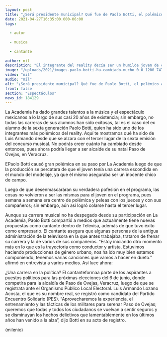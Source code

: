 ```yaml
---
layout: post
title: "¿Será presidente municipal? Qué fue de Paolo Botti, el polémico alumno de 'La Academia'"
date: 2021-04-27T16:35:00.000-06:00
tags:
  
  - autor
  
  - musica
  
  - cantante
  
author: nil
description: "El integrante del reality decía ser un humilde joven de campo y en realidad era modelo. "
image: "/uploads/2021/images-paolo-botti-ha-cambiado-mucho_0_0_1200_747.jpg"
video: "nil"
audio: "nil"
alt: "¿Será presidente municipal? Qué fue de Paolo Botti, el polémico alumno de 'La Academia'"
front: false
section: "Espectáculos"
news_id: 184129
---
```


La Academia ha dado grandes talentos a la música y el espectáculo mexicanos a lo largo de sus casi 20 años de existencia; sin embargo, no todas las carreras de sus alumnos han sido exitosas, tal es el caso del ex alumno de la sexta generación Paolo Botti, quien ha sido uno de los integrantes más polémicos del reality. Aquí te mostramos qué ha sido de Luis Armando desde que se alzara con el tercer lugar de la sexta emisión del concurso musical. No podrás creer cuánto ha cambiado desde entonces, pues ahora podría llegar a ser alcalde de su natal Paso de Ovejas, en Veracruz.

EPaolo Botti causó gran polémica en su paso por La Academia luego de que la producción se percatara de que el joven tenía una carrera escondida en el mundo del modelaje, ya que él mismo aseguraba ser un inocente chico de campo. 

Luego de que desenmascaráran su verdadera pofesión en el programa, las cosas no volvieron a ser las mismas para el joven en el programa, pues semana a semana era centro de polémica y peleas con los jueces y con sus compañeros; sin embargo, aún así logró colarse hasta el tercer lugar. 

Aunque su carrera musical no ha despegado desde su participación en La Academia, Paolo Botti compartió a medios que actualmente tiene nuevas propuestas como cantante dentro de Televisa, además de que tuvo éxito como empresario. El cantante asegura que algunas personas de la antigua administración de la televisora en la que antes trabajaba, trataron de frenar su carrera y la de varios de sus compañeros. “Estoy iniciando otro momento más en lo que es la trayectoria como conductor y artista. Estuvimos haciendo producciones de género urbano, nos ha ido muy bien estamos componiendo, tenemos varias canciones que vamos a hacer en dueto." afirmó en entrevista a varios medios. Así luce ahora: 

¿Una carrera en la política? El cantanteformaa parte de los aspirantes a puestos políticos para las próximas elecciones del 6 de junio, donde competira para la alcaldía de Paso de Ovejas, Veracruz, luego de que se  registrata ante el Organismo Público Local Electoral. Luis Armando Lozano Acosta, el que es su nombre real, se registró como candidato del Partido Encuentro Solidario (PES). “Aprovecharemos la experiencia, el entrenamiento y las tácticas de los militares para serenar Paso de Ovejas; queremos que todas y todos los ciudadanos se vuelvan a sentir seguros y se disminuyan los hechos delictivos que lamentablemente en los últimos años han venido a la alza”, dijo Botti en su acto de registro. 

(milenio)